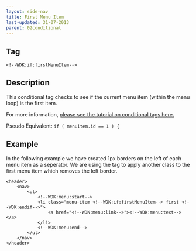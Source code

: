 ```yaml
---
layout: side-nav
title: First Menu Item
last-updated: 31-07-2013
parent: 02conditional
---
```



## Tag

`<!--WDK:if:firstMenuItem-->`

## Description
This conditional tag checks to see if the current menu item (within the menu loop) is the first item.

For more information, [please see the tutorial on conditional tags here.](/pages/tutorials/12conditional-tags.html)

Pseudo Equivalent:
`if ( menuitem.id == 1 ) {`

## Example
In the following example we have created 1px borders on the left of each menu item as a seperator. We are using the tag to apply another class to the first menu item which removes the left border.

~~~
<header>
	<nav>
		<ul>
			<!--WDK:menu:start-->
			<li class="menu-item <!--WDK:if:firstMenuItem--> first <!--WDK:endif-->">
				<a href="<!--WDK:menu:link-->"><!--WDK:menu:text--></a>
			</li>
			<!--WDK:menu:end-->
		</ul>
	</nav>
</header>
~~~